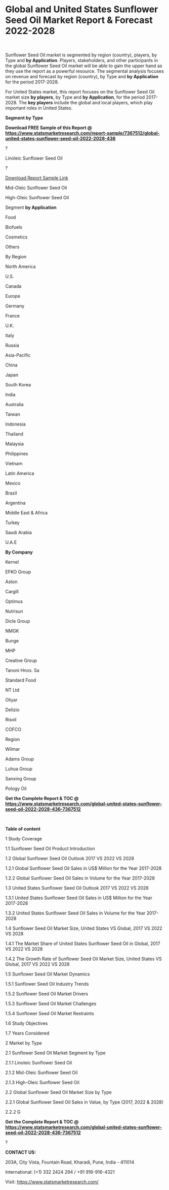 <h1>Global and United States Sunflower Seed Oil Market Report & Forecast 2022-2028</h1><br/><p>Sunflower Seed Oil market is segmented by region (country), players, by Type and <strong>by Application</strong>. Players, stakeholders, and other participants in the global Sunflower Seed Oil market will be able to gain the upper hand as they use the report as a powerful resource. The segmental analysis focuses on revenue and forecast by region (country), by Type and <strong>by Application</strong> for the period 2017-2028.</p>
 
 
 
 <p>For United States market, this report focuses on the Sunflower Seed Oil market size <strong>by players</strong>, by Type and <strong>by Application</strong>, for the period 2017-2028. The <strong>key players</strong> include the global and local players, which play important roles in United States.</p>
 
 
 
 <p><strong>Segment by Type</strong></p>
 
 
 
 <div><b>Download FREE Sample of this Report @ <a href="https://www.statsmarketresearch.com/download-free-sample/7367512/global-united-states-sunflower-seed-oil-2022-2028-436">https://www.statsmarketresearch.com/report-sample/7367512/global-united-states-sunflower-seed-oil-2022-2028-436</a></b></div>
 
 
 
 <p>? </p>
 
 
 
 <p>Linoleic Sunflower Seed Oil</p>
 
 
 
 <p>? </p>
 
 
 
 <p><a href="https://www.statsmarketresearch.com/download-free-sample/7367512/global-united-states-sunflower-seed-oil-2022-2028-436">Download Report Sample Link</a></p>
 
 
 
 <p>Mid-Oleic Sunflower Seed Oil</p>
 
 
 
 <p>High-Oleic Sunflower Seed Oil</p>
 
 
 
 <p>Segment <strong>by Application</strong></p>
 
 
 
 <p>Food</p>
 
 
 
 <p>Biofuels</p>
 
 
 
 <p>Cosmetics</p>
 
 
 
 <p>Others</p>
 
 
 
 <p>By Region</p>
 
 
 
 <p>North America</p>
 
 
 
 <p>U.S.</p>
 
 
 
 <p>Canada</p>
 
 
 
 <p>Europe</p>
 
 
 
 <p>Germany</p>
 
 
 
 <p>France</p>
 
 
 
 <p>U.K.</p>
 
 
 
 <p>Italy</p>
 
 
 
 <p>Russia</p>
 
 
 
 <p>Asia-Pacific</p>
 
 
 
 <p>China</p>
 
 
 
 <p>Japan</p>
 
 
 
 <p>South Korea</p>
 
 
 
 <p>India</p>
 
 
 
 <p>Australia</p>
 
 
 
 <p>Taiwan</p>
 
 
 
 <p>Indonesia</p>
 
 
 
 <p>Thailand</p>
 
 
 
 <p>Malaysia</p>
 
 
 
 <p>Philippines</p>
 
 
 
 <p>Vietnam</p>
 
 
 
 <p>Latin America</p>
 
 
 
 <p>Mexico</p>
 
 
 
 <p>Brazil</p>
 
 
 
 <p>Argentina</p>
 
 
 
 <p>Middle East & Africa</p>
 
 
 
 <p>Turkey</p>
 
 
 
 <p>Saudi Arabia</p>
 
 
 
 <p>U.A.E</p>
 
 
 
 <p><strong>By Company</strong></p>
 
 
 
 <p>Kernel</p>
 
 
 
 <p>EFKO Group</p>
 
 
 
 <p>Aston</p>
 
 
 
 <p>Cargill</p>
 
 
 
 <p>Optimus</p>
 
 
 
 <p>Nutrisun</p>
 
 
 
 <p>Dicle Group</p>
 
 
 
 <p>NMGK</p>
 
 
 
 <p>Bunge</p>
 
 
 
 <p>MHP</p>
 
 
 
 <p>Creative Group</p>
 
 
 
 <p>Tanoni Hnos. Sa</p>
 
 
 
 <p>Standard Food</p>
 
 
 
 <p>NT Ltd</p>
 
 
 
 <p>Oliyar</p>
 
 
 
 <p>Delizio</p>
 
 
 
 <p>Risoil</p>
 
 
 
 <p>COFCO</p>
 
 
 
 <p>Region</p>
 
 
 
 <p>Wilmar</p>
 
 
 
 <p>Adams Group</p>
 
 
 
 <p>Luhua Group</p>
 
 
 
 <p>Sanxing Group</p>
 
 
 
 <p>Pology Oil</p>
 
 
 
 <div><b>Get the Complete Report & TOC @ <a href="https://www.statsmarketresearch.com/global-united-states-sunflower-seed-oil-2022-2028-436-7367512">https://www.statsmarketresearch.com/global-united-states-sunflower-seed-oil-2022-2028-436-7367512</a></b></div>
 
 
 
 <p><br />
 
 <b>Table of content</b></p>
 
 
 
 <p>1 Study Coverage<br />
 
 1.1 Sunflower Seed Oil Product Introduction<br />
 
 1.2 Global Sunflower Seed Oil Outlook 2017 VS 2022 VS 2028<br />
 
 1.2.1 Global Sunflower Seed Oil Sales in US$ Million for the Year 2017-2028<br />
 
 1.2.2 Global Sunflower Seed Oil Sales in Volume for the Year 2017-2028<br />
 
 1.3 United States Sunflower Seed Oil Outlook 2017 VS 2022 VS 2028<br />
 
 1.3.1 United States Sunflower Seed Oil Sales in US$ Million for the Year 2017-2028<br />
 
 1.3.2 United States Sunflower Seed Oil Sales in Volume for the Year 2017-2028<br />
 
 1.4 Sunflower Seed Oil Market Size, United States VS Global, 2017 VS 2022 VS 2028<br />
 
 1.4.1 The Market Share of United States Sunflower Seed Oil in Global, 2017 VS 2022 VS 2028<br />
 
 1.4.2 The Growth Rate of Sunflower Seed Oil Market Size, United States VS Global, 2017 VS 2022 VS 2028<br />
 
 1.5 Sunflower Seed Oil Market Dynamics<br />
 
 1.5.1 Sunflower Seed Oil Industry Trends<br />
 
 1.5.2 Sunflower Seed Oil Market Drivers<br />
 
 1.5.3 Sunflower Seed Oil Market Challenges<br />
 
 1.5.4 Sunflower Seed Oil Market Restraints<br />
 
 1.6 Study Objectives<br />
 
 1.7 Years Considered<br />
 
 2 Market by Type<br />
 
 2.1 Sunflower Seed Oil Market Segment by Type<br />
 
 2.1.1 Linoleic Sunflower Seed Oil<br />
 
 2.1.2 Mid-Oleic Sunflower Seed Oil<br />
 
 2.1.3 High-Oleic Sunflower Seed Oil<br />
 
 2.2 Global Sunflower Seed Oil Market Size by Type<br />
 
 2.2.1 Global Sunflower Seed Oil Sales in Value, by Type (2017, 2022 & 2028)<br />
 
 2.2.2 G</p>
 
 
 
 <div><b>Get the Complete Report & TOC @ <a href="https://www.statsmarketresearch.com/global-united-states-sunflower-seed-oil-2022-2028-436-7367512">https://www.statsmarketresearch.com/global-united-states-sunflower-seed-oil-2022-2028-436-7367512</a></b></div>
 
 
 
 <p>? </p>
 
 
 
 <p><b>CONTACT US:</b><br />
 
 203A, City Vista, Fountain Road, Kharadi, Pune, India - 411014<br />
 
 International: (+1) 332 2424 294 / +91 916-916-4321<br />
 
 Visit: <a href="https://www.statsmarketresearch.com/">https://www.statsmarketresearch.com/</a></p>